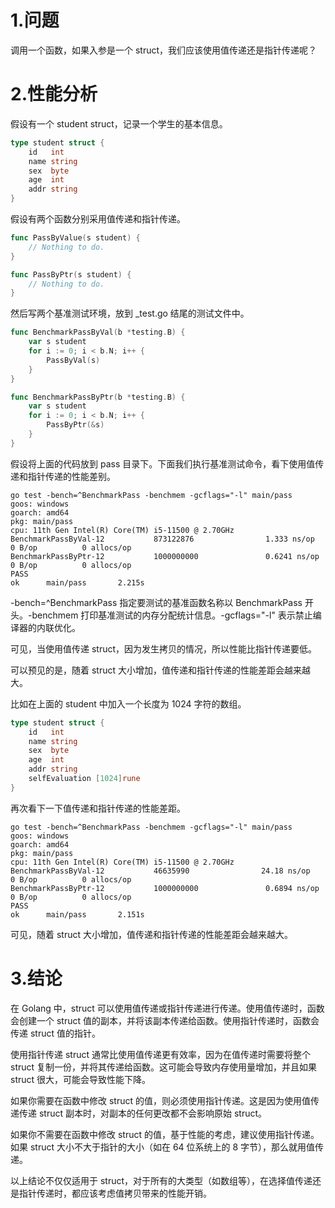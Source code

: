 # 1.问题
调用一个函数，如果入参是一个 struct，我们应该使用值传递还是指针传递呢？

# 2.性能分析
假设有一个 student struct，记录一个学生的基本信息。

```go
type student struct {
	id   int
	name string
	sex  byte
	age  int
	addr string
}
```

假设有两个函数分别采用值传递和指针传递。

```go
func PassByValue(s student) {
    // Nothing to do.
}

func PassByPtr(s student) {
    // Nothing to do.
}
```

然后写两个基准测试环境，放到 _test.go 结尾的测试文件中。

```go
func BenchmarkPassByVal(b *testing.B) {
	var s student
	for i := 0; i < b.N; i++ {
		PassByVal(s)
	}
}

func BenchmarkPassByPtr(b *testing.B) {
	var s student
	for i := 0; i < b.N; i++ {
		PassByPtr(&s)
	}
}
```

假设将上面的代码放到 pass 目录下。下面我们执行基准测试命令，看下使用值传递和指针传递的性能差别。

```shell
go test -bench=^BenchmarkPass -benchmem -gcflags="-l" main/pass
goos: windows
goarch: amd64
pkg: main/pass
cpu: 11th Gen Intel(R) Core(TM) i5-11500 @ 2.70GHz
BenchmarkPassByVal-12           873122876                1.333 ns/op           0 B/op          0 allocs/op
BenchmarkPassByPtr-12           1000000000               0.6241 ns/op          0 B/op          0 allocs/op
PASS
ok      main/pass       2.215s
```
-bench=^BenchmarkPass 指定要测试的基准函数名称以 BenchmarkPass 开头。-benchmem 打印基准测试的内存分配统计信息。-gcflags="-l" 表示禁止编译器的内联优化。

可见，当使用值传递 struct，因为发生拷贝的情况，所以性能比指针传递要低。

可以预见的是，随着 struct 大小增加，值传递和指针传递的性能差距会越来越大。

比如在上面的 student 中加入一个长度为 1024 字符的数组。

```go
type student struct {
	id   int
	name string
	sex  byte
	age  int
	addr string
    selfEvaluation [1024]rune
}
```
再次看下一下值传递和指针传递的性能差距。

```shell
go test -bench=^BenchmarkPass -benchmem -gcflags="-l" main/pass
goos: windows
goarch: amd64
pkg: main/pass
cpu: 11th Gen Intel(R) Core(TM) i5-11500 @ 2.70GHz
BenchmarkPassByVal-12           46635990                24.18 ns/op            0 B/op          0 allocs/op
BenchmarkPassByPtr-12           1000000000               0.6894 ns/op          0 B/op          0 allocs/op
PASS
ok      main/pass       2.151s
```
可见，随着 struct 大小增加，值传递和指针传递的性能差距会越来越大。

# 3.结论

在 Golang 中，struct 可以使用值传递或指针传递进行传递。使用值传递时，函数会创建一个 struct 值的副本，并将该副本传递给函数。使用指针传递时，函数会传递 struct 值的指针。

使用指针传递 struct 通常比使用值传递更有效率，因为在值传递时需要将整个 struct 复制一份，并将其传递给函数。这可能会导致内存使用量增加，并且如果 struct 很大，可能会导致性能下降。

如果你需要在函数中修改 struct 的值，则必须使用指针传递。这是因为使用值传递传递 struct 副本时，对副本的任何更改都不会影响原始 struct。

如果你不需要在函数中修改 struct 的值，基于性能的考虑，建议使用指针传递。如果 struct 大小不大于指针的大小（如在 64 位系统上的 8 字节），那么就用值传递。 

以上结论不仅仅适用于 struct，对于所有的大类型（如数组等），在选择值传递还是指针传递时，都应该考虑值拷贝带来的性能开销。